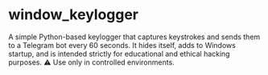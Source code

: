 # window_keylogger

A simple Python-based keylogger that captures keystrokes and sends them to a Telegram bot every 60 seconds. It hides itself, adds to Windows startup, and is intended strictly for educational and ethical hacking purposes. ⚠️ Use only in controlled environments.
